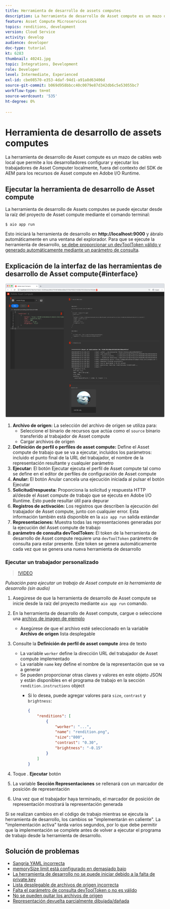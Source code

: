 ```yaml
---
title: Herramienta de desarrollo de assets computes
description: La herramienta de desarrollo de Asset compute es un mazo de cables web local que permite a los desarrolladores configurar y ejecutar los trabajadores de Asset Computer localmente, fuera del contexto del SDK de AEM para los recursos de Asset compute en Adobe I/O Runtime.
feature: Asset Compute Microservices
topics: renditions, development
version: Cloud Service
activity: develop
audience: developer
doc-type: tutorial
kt: 6283
thumbnail: 40241.jpg
topic: Integrations, Development
role: Developer
level: Intermediate, Experienced
exl-id: cbe08570-e353-4daf-94d1-a91a8d63406d
source-git-commit: b069d958bbcc40c0079e87d342db6c5e53055bc7
workflow-type: tm+mt
source-wordcount: '535'
ht-degree: 0%

---
```


# Herramienta de desarrollo de assets computes

La herramienta de desarrollo de Asset compute es un mazo de cables web local que permite a los desarrolladores configurar y ejecutar los trabajadores de Asset Computer localmente, fuera del contexto del SDK de AEM para los recursos de Asset compute en Adobe I/O Runtime.

## Ejecutar la herramienta de desarrollo de Asset compute

La herramienta de desarrollo de Assets computes se puede ejecutar desde la raíz del proyecto de Asset compute mediante el comando terminal:

```
$ aio app run
```

Esto iniciará la herramienta de desarrollo en __http://localhost:9000__ y ábralo automáticamente en una ventana del explorador. Para que se ejecute la herramienta de desarrollo, [se debe proporcionar un devToolToken válido y generado automáticamente mediante un parámetro de consulta](#troubleshooting__devtooltoken).

## Explicación de la interfaz de las herramientas de desarrollo de Asset compute{#interface}

![Herramienta de desarrollo de assets computes](./assets/development-tool/asset-compute-dev-tool.png)

1. __Archivo de origen:__ La selección del archivo de origen se utiliza para:
   + Seleccione el binario de recursos que actúa como el `source` binario transferido al trabajador de Asset compute
   + Cargar archivos de origen
1. __Definición de perfil o perfiles de asset compute:__ Define el Asset compute de trabajo que se va a ejecutar, incluidos los parámetros: incluido el punto final de la URL del trabajador, el nombre de la representación resultante y cualquier parámetro
1. __Ejecutar:__ El botón Ejecutar ejecuta el perfil de Asset compute tal como se define en el editor de perfiles de configuración de Asset compute
1. __Anular:__ El botón Anular cancela una ejecución iniciada al pulsar el botón Ejecutar
1. __Solicitud/respuesta:__ Proporciona la solicitud y respuesta HTTP al/desde el Asset compute de trabajo que se ejecuta en Adobe I/O Runtime. Esto puede resultar útil para depurar
1. __Registros de activación:__ Los registros que describen la ejecución del trabajador de Asset compute, junto con cualquier error. Esta información también está disponible en la `aio app run` salida estándar
1. __Representaciones:__ Muestra todas las representaciones generadas por la ejecución del Asset compute de trabajo
1. __parámetro de consulta devToolToken:__ El token de la herramienta de desarrollo de Asset compute requiere una `devToolToken` parámetro de consulta para estar presente. Este token se genera automáticamente cada vez que se genera una nueva herramienta de desarrollo

### Ejecutar un trabajador personalizado

>[!VIDEO](https://video.tv.adobe.com/v/40241?quality=12&learn=on)

_Pulsación para ejecutar un trabajo de Asset compute en la herramienta de desarrollo (sin audio)_

1. Asegúrese de que la herramienta de desarrollo de Asset compute se inicie desde la raíz del proyecto mediante `aio app run` comando.
1. En la herramienta de desarrollo de Asset compute, cargue o seleccione una [archivo de imagen de ejemplo](../assets/samples/sample-file.jpg)
   + Asegúrese de que el archivo esté seleccionado en la variable __Archivo de origen__ lista desplegable
1. Consulte la __Definición de perfil de asset compute__ área de texto
   + La variable `worker` define la dirección URL del trabajador de Asset compute implementado
   + La variable `name` key define el nombre de la representación que se va a generar
   + Se pueden proporcionar otras claves y valores en este objeto JSON y están disponibles en el programa de trabajo en la sección `rendition.instructions` object
      + Si lo desea, puede agregar valores para `size`, `contrast` y `brightness`:

         ```json
         {
             "renditions": [
                 {
                     "worker": "...",
                     "name": "rendition.png",
                     "size":"800",
                     "contrast": "0.30",
                     "brightness": "-0.15"
                 }
             ]
         }
         ```

1. Toque . __Ejecutar__ botón
1. La variable __Sección Representaciones__ se rellenará con un marcador de posición de representación
1. Una vez que el trabajador haya terminado, el marcador de posición de representación mostrará la representación generada

Si se realizan cambios en el código de trabajo mientras se ejecuta la herramienta de desarrollo, los cambios se &quot;implementarán en caliente&quot;. La &quot;implementación activa&quot; tarda varios segundos, por lo que debe permitir que la implementación se complete antes de volver a ejecutar el programa de trabajo desde la herramienta de desarrollo.

## Solución de problemas

+ [Sangría YAML incorrecta](../troubleshooting.md#incorrect-yaml-indentation)
+ [memorySize limit está configurado en demasiado bajo](../troubleshooting.md#memorysize-limit-is-set-too-low)
+ [La herramienta de desarrollo no se puede iniciar debido a la falta de private.key](../troubleshooting.md#missing-private-key)
+ [Lista desplegable de archivos de origen incorrecta](../troubleshooting.md#source-files-dropdown-incorrect)
+ [Falta el parámetro de consulta devToolToken o no es válido](../troubleshooting.md#missing-or-invalid-devtooltoken-query-parameter)
+ [No se pueden quitar los archivos de origen](../troubleshooting.md#unable-to-remove-source-files)
+ [Representación devuelta parcialmente dibujada/dañada](../troubleshooting.md#rendition-returned-partially-drawn-or-corrupt)
